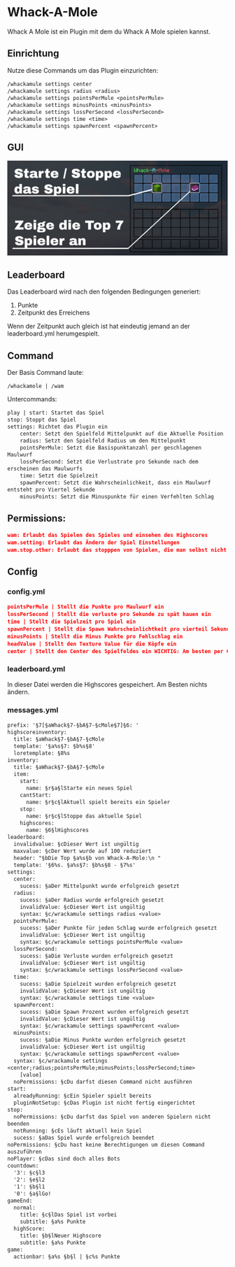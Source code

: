 # Whack-A-Mole

Whack A Mole ist ein Plugin mit dem du Whack A Mole spielen kannst.

## Einrichtung

Nutze diese Commands um das Plugin einzurichten:
```plain
/whackamule settings center
/whackamule settings radius <radius>
/whackamule settings pointsPerMule <pointsPerMule>
/whackamule settings minusPoints <minusPoints>
/whackamule settings lossPerSecond <lossPerSecond>
/whackamule settings time <time>
/whackamule settings spawnPercent <spawnPercent>
```

## GUI
![alt text](https://github.com/Domi207/Whack-A-Mole/blob/master/pictures/GUI-1.png?raw=true)

## Leaderboard
Das Leaderboard wird nach den folgenden Bedingungen generiert:
1. Punkte
2. Zeitpunkt des Erreichens

Wenn der Zeitpunkt auch gleich ist hat eindeutig jemand an der leaderboard.yml herumgespielt.

## Command
Der Basis Command laute:
```
/whackamole | /wam
```
Untercommands:
```
play | start: Startet das Spiel
stop: Stoppt das Spiel
settings: Richtet das Plugin ein
    center: Setzt den Spielfeld Mittelpunkt auf die Aktuelle Position
    radius: Setzt den Spielfeld Radius um den Mittelpunkt
    pointsPerMule: Setzt die Basispunktanzahl per geschlagenen Maulwurf
    lossPerSecond: Setzt die Verlustrate pro Sekunde nach dem erscheinen das Maulwurfs
    time: Setzt die Spielzeit
    spawnPercent: Setzt die Wahrscheinlichkeit, dass ein Maulwurf entsteht pro Viertel Sekunde
    minusPoints: Setzt die Minuspunkte für einen Verfehlten Schlag 

```
## Permissions:
```json
wam: Erlaubt das Spielen des Spieles und einsehen des Highscores
wam.setting: Erlaubt das Ändern der Spiel Einstellungen
wam.stop.other: Erlaubt das stopppen von Spielen, die man selbst nicht spielt
```

## Config
### config.yml
```json
pointsPerMule | Stellt die Punkte pro Maulwurf ein
lossPerSecond | Stellt die verluste pro Sekunde zu spät hauen ein
time | Stellt die Spielzeit pro Spiel ein
spawnPercent | Stellt die Spawn Wahrscheinlichtkeit pro vierteil Sekunde ein
minusPoints | Stellt die Minus Punkte pro Fehlschlag ein
headValue | Stellt den Texture Value für die Köpfe ein
center | Stellt den Center des Spielfeldes ein WICHTIG: Am besten per Command einfügen augrund des komplizierten Syntaxes
```
### leaderboard.yml
In dieser Datei werden die Highscores gespeichert. Am Besten nichts ändern.

### messages.yml
```
prefix: '§7[§aWhack§7-§bA§7-§cMole§7]§6: '
highscoreinventory:
  title: §aWhack§7-§bA§7-§cMole
  template: '§a%s§7: §b%s§8'
  loretemplate: §8%s
inventory:
  title: §aWhack§7-§bA§7-§cMole
  item:
    start:
      name: §r§a§lStarte ein neues Spiel
    cantStart:
      name: §r§c§lAktuell spielt bereits ein Spieler
    stop:
      name: §r§c§lStoppe das aktuelle Spiel
    highscores:
      name: §6§lHighscores
leaderboard:
  invalidvalue: §cDieser Wert ist ungültig
  maxvalue: §cDer Wert wurde auf 100 reduziert
  header: "§bDie Top §a%s§b von Whack-A-Mole:\n "
  template: '§6%s. §a%s§7: §b%s§8 - §7%s'
settings:
  center:
    sucess: §aDer Mittelpunkt wurde erfolgreich gesetzt
  radius:
    sucess: §aDer Radius wurde erfolgreich gesetzt
    invalidValue: §cDieser Wert ist ungültig
    syntax: §c/wrackamule settings radius <value>
  pointsPerMule:
    sucess: §aDer Punkte für jeden Schlag wurde erfolgreich gesetzt
    invalidValue: §cDieser Wert ist ungültig
    syntax: §c/wrackamule settings pointsPerMule <value>
  lossPerSecond:
    sucess: §aDie Verluste wurden erfolgreich gesetzt
    invalidValue: §cDieser Wert ist ungültig
    syntax: §c/wrackamule settings lossPerSecond <value>
  time:
    sucess: §aDie Spielzeit wurden erfolgreich gesetzt
    invalidValue: §cDieser Wert ist ungültig
    syntax: §c/wrackamule settings time <value>
  spawnPercent:
    sucess: §aDie Spawn Prozent wurden erfolgreich gesetzt
    invalidValue: §cDieser Wert ist ungültig
    syntax: §c/wrackamule settings spawnPercent <value>
  minusPoints:
    sucess: §aDie Minus Punkte wurden erfolgreich gesetzt
    invalidValue: §cDieser Wert ist ungültig
    syntax: §c/wrackamule settings spawnPercent <value>
  syntax: §c/wrackamule settings <center;radius;pointsPerMule;minusPoints;lossPerSecond;time>
    [value]
  noPermissions: §cDu darfst diesen Command nicht ausführen
start:
  alreadyRunning: §cEin Spieler spielt bereits
  pluginNotSetup: §cDas Plugin ist nicht fertig eingerichtet
stop:
  noPermissions: §cDu darfst das Spiel von anderen Spielern nicht beenden
  notRunning: §cEs läuft aktuell kein Spiel
  sucess: §aDas Spiel wurde erfolgreich beendet
noPermissions: §cDu hast keine Berechtigungen um diesen Command auszuführen
noPlayer: §cDas sind doch alles Bots
countdown:
  '3': §c§l3
  '2': §e§l2
  '1': §b§l1
  '0': §a§lGo!
gameEnd:
  normal:
    title: §c§lDas Spiel ist vorbei
    subtitle: §a%s Punkte
  highScore:
    title: §b§lNeuer Highscore
    subtitle: §a%s Punkte
game:
  actionbar: §a%s §b§l | §c%s Punkte

```